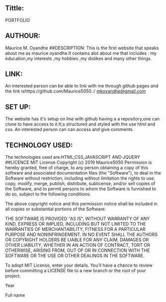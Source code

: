 ## Tittle:
 PORTFOLIO
## AUTHOUR:
 Maurice M. Oyandhe
 ##DESCRIPTION:
 This is the first website that speaks about me as maurice oyandhe.It contains alot about me that includes :
 my education,my interests ,my hobbies ,my dislikes and many other things.
## LINK:
 An interested person can be able to link with me through github pages and the link ishttps://github.com/Maurice5050.:/
 mkoyandhe@gmail.com
 ## SET UP:
 The website has it's setup on line with github having a a repository,one can clone to have access to it.It;s structured 
 and styled with the use html and css. An interested person can can access and give comments.
## TECHNOLOGY USED:
 The technologies used are:HTML,CSS,JAVASCRIPT AND JQUERY
 ##LICENCE
MIT License
Copyright (c) 2019 Maurice5050
Permission is hereby granted, free of charge, to any person obtaining a copy of this software and associated documentation files (the "Software"), to deal in the Software without restriction, including without limitation the rights to use, copy, modify, merge, publish, distribute, sublicense, and/or sell copies of the Software, and to permit persons to whom the Software is furnished to do so, subject to the following conditions:

The above copyright notice and this permission notice shall be included in all copies or substantial portions of the Software.

THE SOFTWARE IS PROVIDED "AS IS", WITHOUT WARRANTY OF ANY KIND, EXPRESS OR IMPLIED, INCLUDING BUT NOT LIMITED TO THE WARRANTIES OF MERCHANTABILITY, FITNESS FOR A PARTICULAR PURPOSE AND NONINFRINGEMENT. IN NO EVENT SHALL THE AUTHORS OR COPYRIGHT HOLDERS BE LIABLE FOR ANY CLAIM, DAMAGES OR OTHER LIABILITY, WHETHER IN AN ACTION OF CONTRACT, TORT OR OTHERWISE, ARISING FROM, OUT OF OR IN CONNECTION WITH THE SOFTWARE OR THE USE OR OTHER DEALINGS IN THE SOFTWARE.

To adopt MIT License, enter your details. You’ll have a chance to review before committing a LICENSE file to a new branch or the root of your project.

Year 

Full name 






 ```
